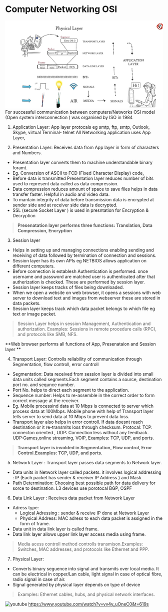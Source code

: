 # Computer Networking OSI 
![OSI layer ](./OSI%20layer.png)
For successful communication between computers/Networks OSI model (Open system interconnection ) was organised by ISO in 1984
1. Application Layer: App layer protocals eg smtp, ftp, smtp, Outlook, Skype, virtual Terminal- telnet
All Networking application uses App Layer, 

2. Presentation Layer: Receives data from App layer in  form of characters and Numbers. 
- Presentation layer converts them to machine understandable binary foramt.
- Eg. Conversion of ASCII to FCD (Fixed Character Display) code, 
- Before data is transmitted Presentation layer reduces number of bits used to represent data called as data compression. 
- Data compression reduces amount of space to save files helps in data transfer faster. Helpful in audio and video data. 
- To mantain integrity of data before transmission data is encrypted at sender side and at receiver side data is decrypted. 
- SSL (secure Socket Layer ) is used in presntation for Encryption & Decryption
>**Presenatation layer performs three functions: Translation, Data Compression, Encryption**

3. Session layer 
- Helps in setting up and managing connections enabling sending and receiving of data followed by termination of connection and sessions. 
- Session layer has its own APIs eg NETBIOS  allows application on different computers. 
- Before connection is establesh Authentication is performed. once username and password are matched user is authenticated after that autherization is checked. These are performed by session layer.
- Session layer keeps tracks of files being downloaded. 
- When we open a website on web browser, it opens a sessions with web server to download text and images from webserver these are stored in data packets.
- Session layer keeps track which data packet belongs to which file eg text or image packet.
>Session Layer helps in session Management, Authentication and authorization. Examples: Sessions in remote procedure calls (RPC), and protocols like SMB, NFS.

**Web browser performs all functions of App, Presenataion and Session layer **

4. Transport Layer: Controlls reliability of communication
through Segmentation, flow controll, error controll

-  Segmentation: Data received from session layer is divided into small data units called segments.Each segment contains a source, destination port no. and sequnce number.
- Port No. helps to direct each segment to the application. 
- Sequence number: Helps to re-assemble in the correct order to form correct message at the receiver. 
- Eg. Mobile processind data at 10 Mbps is connected to server which process data at 100Mbps. Mobile phone with help of Transport layer tells server to send data at 10 Mbps to prevent data loss. 
- Transport layer also helps in error controll. If data doesnt reach destination or it re-transmits loss through checksum.
Protocal: TCP: connecton oriented , UDP: Connection less without any feedback.
UDP:Games,online streaming, VOIP, 
Examples: TCP, UDP, and ports.
>**Transport layer is involded in Segmentation, Flow control, Error Control.Examples: TCP, UDP, and ports.**

5. Network Layer : Transport layer passes data segments to Network layer.
- Data units in Network layer called packets. 
it involves logical addressing : IP (Each packet has sender & receiver IP Address ) and Mask 
- Path Determination: Choosing best possible path for data delivery for sorce to destination. L3 devices use porotocal BGP, OSPF
6. Data Link Layer : Receives data packet from Network Layer
- Adress type: 
  - Logical Adressing : sender & receive IP done at Network Layer 
  - Physical Address:   MAC adress to each data packet is assigned in the form of frame.
- Data unit in data link layer is called frame.
- Data link layer allows upper link layer access media using frame. 
>Media acess controll method controlls transmison.Examples: Switches, MAC addresses, and protocols like Ethernet and PPP.
7. Physical Layer:
- Converts binary seguence  into signal and transmits over local media. It can be electrical in copper/Lan cable, light signal in case of optical fibre, radio signal in case of air. 
- Signal generated by physical layer depends on type of device  
>Examples: Ethernet cables, hubs, and physical network interfaces.

![youtube](https://img.shields.io/badge/YouTube-FF0000?style=for-the-badge&logo=youtube&logoColor=white
)
 https://www.youtube.com/watch?v=vv4y_uOneC0&t=619s










